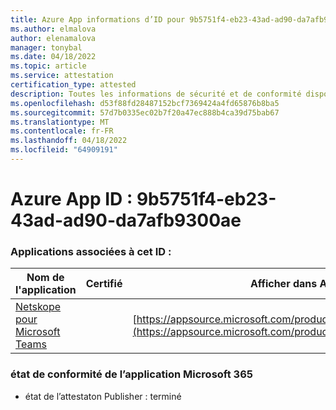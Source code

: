 ```yaml
---
title: Azure App informations d’ID pour 9b5751f4-eb23-43ad-ad90-da7afb9300ae
ms.author: elmalova
author: elenamalova
manager: tonybal
ms.date: 04/18/2022
ms.topic: article
ms.service: attestation
certification_type: attested
description: Toutes les informations de sécurité et de conformité disponibles pour 9b5751f4-eb23-43ad-ad90-da7afb9300ae.
ms.openlocfilehash: d53f88fd28487152bcf7369424a4fd65876b8ba5
ms.sourcegitcommit: 57d7b0335ec02b7f20a47ec888b4ca39d75bab67
ms.translationtype: MT
ms.contentlocale: fr-FR
ms.lasthandoff: 04/18/2022
ms.locfileid: "64909191"
---
```

# <a name="azure-app-id-9b5751f4-eb23-43ad-ad90-da7afb9300ae"></a>Azure App ID : 9b5751f4-eb23-43ad-ad90-da7afb9300ae


### <a name="apps-associated-with-this-id"></a>Applications associées à cet ID :
| **Nom de l'application** | **Certifié** | **Afficher dans AppSource** |
|--------------|---------------|-----------------------|
| [Netskope pour Microsoft Teams](../forward/netskope.netskope_teams.md) |  | [https://appsource.microsoft.com/product/office/netskope.netskope_teams](https://appsource.microsoft.com/product/office/netskope.netskope_teams) |

### <a name="microsoft-365-app-compliance-status"></a>état de conformité de l’application Microsoft 365
- état de l’attestaton Publisher : terminé
